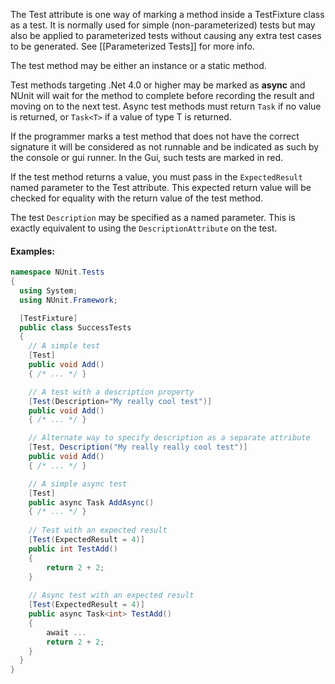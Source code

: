 The Test attribute is one way of marking a method inside a TestFixture class
as a test. It is normally used for simple (non-parameterized) tests but may
also be applied to parameterized tests without causing any extra test cases
to be generated. See [[Parameterized Tests]] for more info.

The test method may be either an instance or a static method.
   
Test methods targeting .Net 4.0 or higher may be 
marked as **async** and NUnit will wait for the method to complete 
before recording the result and moving on to the next test. Async
test methods must return `Task` if no value is returned,
or `Task<T>` if a value of type T is returned.
	
If the programmer marks a test method that does not have the correct signature 
it will be considered as not runnable and be indicated as such by the console
or gui runner. In the Gui, such tests are marked in red.
  
If the test method returns a value, you must pass in the `ExpectedResult`
named parameter to the Test attribute. This expected return value will be
checked for equality with the return value of the test method.

The test `Description` may be specified as a named parameter. This is exactly equivalent
to using the `DescriptionAttribute` on the test.
   
#### Examples:

```C#
namespace NUnit.Tests
{
  using System;
  using NUnit.Framework;

  [TestFixture]
  public class SuccessTests
  {
    // A simple test
    [Test]
    public void Add()
    { /* ... */ }

    // A test with a description property
    [Test(Description="My really cool test")]
    public void Add()
    { /* ... */ }

    // Alternate way to specify description as a separate attribute
    [Test, Description("My really really cool test")]
    public void Add()
    { /* ... */ }

    // A simple async test
    [Test]
    public async Task AddAsync()
    { /* ... */ }
   
    // Test with an expected result
    [Test(ExpectedResult = 4)]
    public int TestAdd()
    {
        return 2 + 2;
    }
   
    // Async test with an expected result
    [Test(ExpectedResult = 4)]
    public async Task<int> TestAdd()
    {
        await ...
        return 2 + 2;
    }
  }
}
```

